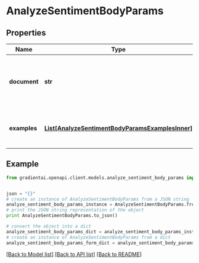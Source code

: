 # AnalyzeSentimentBodyParams


## Properties
Name | Type | Description | Notes
------------ | ------------- | ------------- | -------------
**document** | **str** | The document that will be analyzed to determine the sentiment. | 
**examples** | [**List[AnalyzeSentimentBodyParamsExamplesInner]**](AnalyzeSentimentBodyParamsExamplesInner.md) | Example pairs of documents and sentiments. | 

## Example

```python
from gradientai.openapi.client.models.analyze_sentiment_body_params import AnalyzeSentimentBodyParams


json = "{}"
# create an instance of AnalyzeSentimentBodyParams from a JSON string
analyze_sentiment_body_params_instance = AnalyzeSentimentBodyParams.from_json(json)
# print the JSON string representation of the object
print AnalyzeSentimentBodyParams.to_json()

# convert the object into a dict
analyze_sentiment_body_params_dict = analyze_sentiment_body_params_instance.to_dict()
# create an instance of AnalyzeSentimentBodyParams from a dict
analyze_sentiment_body_params_form_dict = analyze_sentiment_body_params.from_dict(analyze_sentiment_body_params_dict)
```
[[Back to Model list]](../README.md#documentation-for-models) [[Back to API list]](../README.md#documentation-for-api-endpoints) [[Back to README]](../README.md)


